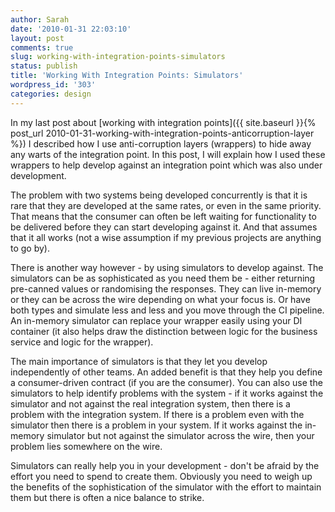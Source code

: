 ```yaml
---
author: Sarah
date: '2010-01-31 22:03:10'
layout: post
comments: true
slug: working-with-integration-points-simulators
status: publish
title: 'Working With Integration Points: Simulators'
wordpress_id: '303'
categories: design
---
```


In my last post about [working with integration points]({{ site.baseurl }}{% post_url 2010-01-31-working-with-integration-points-anticorruption-layer %}) I described how I use anti-corruption layers (wrappers) to hide away any warts of the integration point. In this post, I will explain how I used these wrappers to help develop against an integration point which was also under development.

The problem with two systems being developed concurrently is that it is rare that they are developed at the same rates, or even in the same priority. That means that the consumer can often be left waiting for functionality to be delivered before they can start developing against it. And that assumes that it all works (not a wise assumption if my previous projects are anything to go by).

There is another way however - by using simulators to develop against. The simulators can be as sophisticated as you need them be - either returning pre-canned values or randomising the responses. They can live in-memory or they can be across the wire depending on what your focus is. Or have both types and simulate less and less and you move through the CI pipeline. An in-memory simulator can replace your wrapper easily using your DI container (it also helps draw the distinction between logic for the business service and logic for the wrapper).


The main importance of simulators is that they let you develop independently of other teams. An added benefit is that they help you define a consumer-driven contract (if you are the consumer). You can also use the simulators to help identify problems with the system - if it works against the simulator and not against the real integration system, then there is a problem with the integration system. If there is a problem even with the simulator then there is a problem in your system. If it works against the in-memory simulator but not against the simulator across the wire, then your problem lies somewhere on the wire.

Simulators can really help you in your development - don't be afraid by the effort you need to spend to create them. Obviously you need to weigh up the benefits of the sophistication of the simulator with the effort to maintain them but there is often a nice balance to strike.
